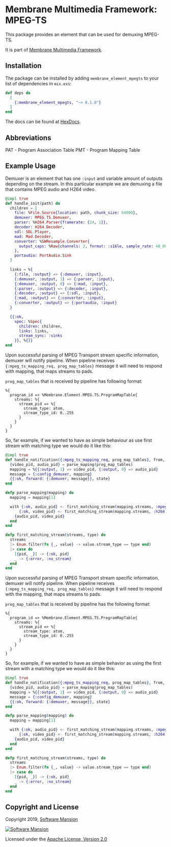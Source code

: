 # Membrane Multimedia Framework: MPEG-TS

This package provides an element that can be used for demuxing MPEG-TS.

It is part of [Membrane Multimedia Framework](https://membraneframework.org).

## Installation

The package can be installed by adding `membrane_element_mpegts` to your list of dependencies in `mix.exs`:

```elixir
def deps do
  [
    {:membrane_element_mpegts, "~> 0.1.0"}
  ]
end
```

The docs can be found at [HexDocs](https://hexdocs.pm/membrane_element_mpegts).

## Abbreviations

PAT - Program Association Table
PMT - Program Mapping Table

## Example Usage

Demuxer is an element that has one `:input` and variable amount of outputs depending on the stream.
In this particular example we are demuxing a file that contains MPEG audio and H264 video.

```elixir
@impl true
def handle_init(path) do
  children = [
    file: %File.Source{location: path, chunk_size: 64000},
    demuxer: MPEG.TS.Demuxer,
    parser: %H264.Parser{framerate: {24, 1}},
    decoder: H264.Decoder,
    sdl: SDL.Player,
    mad: Mad.Decoder,
    converter: %SWResample.Converter{
      output_caps: %Raw{channels: 2, format: :s16le, sample_rate: 48_000}
    },
    portaudio: PortAudio.Sink
  ]

  links = %{
    {:file, :output} => {:demuxer, :input},
    {:demuxer, :output, 1} => {:parser, :input},
    {:demuxer, :output, 0} => {:mad, :input},
    {:parser, :output} => {:decoder, :input},
    {:decoder, :output} => {:sdl, :input},
    {:mad, :output} => {:converter, :input},
    {:converter, :output} => {:portaudio, :input}
  }

  {{:ok,
    spec: %Spec{
      children: children,
      links: links,
      stream_sync: :sinks
    }}, %{}}
end
```

Upon successful parsing of MPEG Transport stream specific information, demuxer will notify
pipeline. When pipeline receives `{:mpeg_ts_mapping_req, prog_map_tables}` message it will need to
respond with mapping, that maps streams to pads.

`prog_map_tables` that is received by pipeline has following format:

```
%{
  program_id => %Membrane.Element.MPEG.TS.ProgramMapTable{
    streams: %{
      stream_pid => %{
        stream_type: atom,
        stream_type_id: 0..255
      }
    }
  }
}
```

So, far example, if we wanted to have as simple behaviour as use first stream with matching type
we would do it like this:

```elixir
@impl true
def handle_notification({:mpeg_ts_mapping_req, prog_map_tables}, from, state) do
  {video_pid, audio_pid} = parse_maping(prog_map_tables)
  mapping = %{{:output, 1} => video_pid, {:output, 0} => audio_pid}
  message = {:config_demuxer, mapping}
  {{:ok, forward: {:demuxer, message}}, state}
end

defp parse_mapping(mapping) do
  mapping = mapping[1]

  with {:ok, audio_pid} <- first_matching_stream(mapping.streams, :mpeg_audio),
      {:ok, video_pid} <- first_matching_stream(mapping.streams, :h264) do
    {audio_pid, video_pid}
  end
end

defp first_matching_stream(streams, type) do
  streams
  |> Enum.filter(fn {_, value} -> value.stream_type == type end)
  |> case do
    [{pid, _}] -> {:ok, pid}
    _ -> {:error, :no_stream}
  end
end
```

Upon successful parsing of MPEG Transport stream specific information, demuxer will notify
pipeline. When pipeline receives `{:mpeg_ts_mapping_req, prog_map_tables}` message it will need to
respond with the mapping, that maps streams to pads.

`prog_map_tables` that is received by pipeline has the following format:

```
%{
  program_id => %Membrane.Element.MPEG.TS.ProgramMapTable{
    streams: %{
      stream_pid => %{
        stream_type: atom,
        stream_type_id: 0..255
      }
    }
  }
}
```

So, for example, if we wanted to have as simple behavior as using the first stream with a matching
type we would do it like this:

```elixir
@impl true
def handle_notification({:mpeg_ts_mapping_req, prog_map_tables}, from, state) do
  {video_pid, audio_pid} = parse_maping(prog_map_tables)
  mapping = %{{:output, 1} => video_pid, {:output, 0} => audio_pid}
  message = {:config_demuxer, mapping}
  {{:ok, forward: {:demuxer, message}}, state}
end

defp parse_mapping(mapping) do
  mapping = mapping[1]

  with {:ok, audio_pid} <- first_matching_stream(mapping.streams, :mpeg_audio),
      {:ok, video_pid} <- first_matching_stream(mapping.streams, :h264) do
    {audio_pid, video_pid}
  end
end

defp first_matching_stream(streams, type) do
  streams
  |> Enum.filter(fn {_, value} -> value.stream_type == type end)
  |> case do
    [{pid, _}] -> {:ok, pid}
    _ -> {:error, :no_stream}
  end
end
```

## Copyright and License

Copyright 2019, [Software Mansion](https://swmansion.com/?utm_source=git&utm_medium=readme&utm_campaign=membrane-element-mpegts)

[![Software Mansion](https://membraneframework.github.io/static/logo/swm_logo_readme.png)](https://swmansion.com/?utm_source=git&utm_medium=readme&utm_campaign=membrane-element-mpegts)

Licensed under the [Apache License, Version 2.0](LICENSE)
